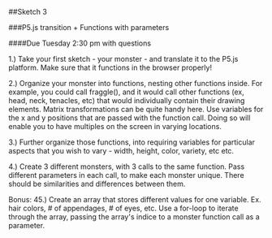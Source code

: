 ##Sketch 3

###P5.js transition + Functions with parameters

####Due Tuesday 2:30 pm with questions


 1.) Take your first sketch - your monster - and translate it to the P5.js platform. Make sure that it functions in the browser properly!

 2.) Organize your monster into functions, nesting other functions inside. For example, you could call fraggle(), and it would call other functions (ex, head, neck, tenacles, etc) that would individually contain their drawing elements. Matrix transformations can be quite handy here. Use variables for the x and y positions that are passed with the function call. Doing so will enable you to have multiples on the screen in varying locations.

 3.) Further organize those functions, into requiring variables for particular aspects that you wish to vary - width, height, color, variety, etc etc. 


 4.) Create 3 different monsters, with 3 calls to the same function. Pass different parameters in each call, to make each monster unique. There should be similarities and differences between them.


 Bonus: 45.) Create an array that stores different values for one variable. Ex. hair colors, # of appendages, # of eyes, etc. Use a for-loop to iterate through the array, passing the array's indice to a monster function call as a parameter.